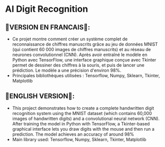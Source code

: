 # AI Digit Recognition

## 🚀VERSION EN FRANCAIS🚀:

- Ce projet montre comment créer un système complet de reconnaissance de chiffres manuscrits grâce au jeu de données MNIST (qui contient 60 000 images de chiffres manuscrits) et au réseau de neurones convolutionnel (CNN). Après avoir entraîné le modèle en Python avec TensorFlow, une interface graphique conçue avec Tkinter permet de dessiner des chiffres à la souris, et puis de lancer une prédiction. Le modèle a une précision d'environ 98%.
- Principales bibliothèques utilisées : Tensorflow, Numpy, Sklearn, Tkinter, Matplotlib

## 🚀ENGLISH VERSION🚀:
- This project demonstrates how to create a complete handwritten digit recognition system using the MNIST dataset (which contains 60,000 images of handwritten digits) and a convolutional neural network (CNN). After training the model in Python with TensorFlow, a Tkinter-based graphical interface lets you draw digits with the mouse and then run a prediction. The model achieves an accuracy of around 98%
- Main library used: Tensorflow, Numpy, Sklearn, Tkinter, Matplotlib
